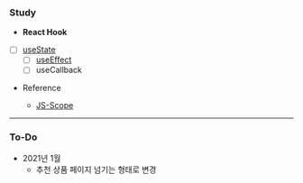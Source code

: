 ### Study

* **React Hook**
* [ ] [useState](https://ko.reactjs.org/docs/hooks-state.html)
  * [ ] [useEffect](https://ko.reactjs.org/docs/hooks-effect.html)
  * [ ] useCallback
  
* Reference

  * [JS-Scope](https://poiemaweb.com/js-scope)

-----

### To-Do

* 2021년 1월
  * 추천 상품 페이지 넘기는 형태로 변경

